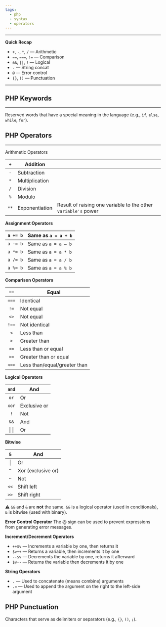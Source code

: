 ```yaml
---
tags:
  - php
  - syntax
  - operators
---
```

---
**Quick Recap**
- `+`, `-`, `*`, `/` — Arithmetic
- `==`, `===`, `!=` — Comparison
- `&&`, `||`, `!` — Logical
- `.` — String concat
- `@` — Error control
- `{}`, `()` — Punctuation
---

## PHP Keywords
---
Reserved words that have a special meaning in the language (e.g., `if`, `else`, `while`, `for`).

## PHP Operators
---

Arithmetic Operators

| `+`  | Addition       |                                                                |
| :--: | -------------- | -------------------------------------------------------------- |
| `-`  | Subtraction    |                                                                |
| `*`  | Multiplication |                                                                |
| `/`  | Division       |                                                                |
| `%`  | Modulo         |                                                                |
| `**` | Exponentiation | Result of raising one variable to the other `variable's` power |

**Assignment Operators**

| `a += b` | Same as `a = a + b` |
| -------- | ------------------- |
| `a -= b` | Same as `a = a – b` |
| `a *= b` | Same as `a = a * b` |
| `a /= b` | Same as `a = a / b` |
| `a %= b` | Same as `a = a % b` |

**Comparison Operators**

| `==`  | Equal                        |
| :---: | ---------------------------- |
| `===` | Identical                    |
| `!=`  | Not equal                    |
| `<>`  | Not equal                    |
| `!==` | Not identical                |
|  `<`  | Less than                    |
|  `>`  | Greater than                 |
| `<=`  | Less than or equal           |
| `>=`  | Greater than or equal        |
| `<=>` | Less than/equal/greater than |

**Logical Operators**

| `and` | And          |
| :---: | ------------ |
| `or`  | Or           |
| `xor` | Exclusive or |
|  `!`  | Not          |
| `&&`  | And          |
| \| \| | Or           |

**Bitwise** 

| `&`  | And                |
| :--: | ------------------ |
|  \|  | Or                 |
| `^`  | Xor (exclusive or) |
| `~`  | Not                |
| `<<` | Shift left         |
| `>>` | Shift right        |

⚠️ `&&` and `&` are **not** the same. `&&` is a logical operator (used in conditionals), `&` is bitwise (used with binary).

**Error Control Operator**
The @ sign can be used to prevent expressions from generating error messages.

**Increment/Decrement Operators**
- `++$v` — Increments a variable by one, then returns it
- `$v++` — Returns a variable, then increments it by one
- `--$v` — Decrements the variable by one, returns it afterward
- `$v--` — Returns the variable then decrements it by one

**String Operators**
- `.` — Used to concatenate (means combine) arguments
- `.=` — Used to append the argument on the right to the left-side argument

## PHP Punctuation
Characters that serve as delimiters or separators (e.g., `{}`, `()`, `;`).